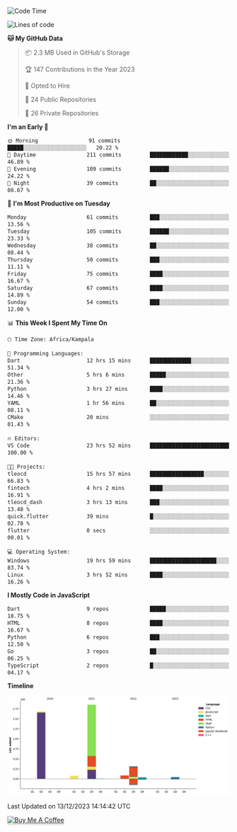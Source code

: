 <!--START_SECTION:waka-->
![Code Time](http://img.shields.io/badge/Code%20Time-333%20hrs%2056%20mins-blue)

![Lines of code](https://img.shields.io/badge/From%20Hello%20World%20I%27ve%20Written-4.1%20million%20lines%20of%20code-blue)

**🐱 My GitHub Data** 

> 📦 2.3 MB Used in GitHub's Storage 
 > 
> 🏆 147 Contributions in the Year 2023
 > 
> 💼 Opted to Hire
 > 
> 📜 24 Public Repositories 
 > 
> 🔑 26 Private Repositories 
 > 
**I'm an Early 🐤** 

```text
🌞 Morning                91 commits          █████░░░░░░░░░░░░░░░░░░░░   20.22 % 
🌆 Daytime                211 commits         ████████████░░░░░░░░░░░░░   46.89 % 
🌃 Evening                109 commits         ██████░░░░░░░░░░░░░░░░░░░   24.22 % 
🌙 Night                  39 commits          ██░░░░░░░░░░░░░░░░░░░░░░░   08.67 % 
```
📅 **I'm Most Productive on Tuesday** 

```text
Monday                   61 commits          ███░░░░░░░░░░░░░░░░░░░░░░   13.56 % 
Tuesday                  105 commits         ██████░░░░░░░░░░░░░░░░░░░   23.33 % 
Wednesday                38 commits          ██░░░░░░░░░░░░░░░░░░░░░░░   08.44 % 
Thursday                 50 commits          ███░░░░░░░░░░░░░░░░░░░░░░   11.11 % 
Friday                   75 commits          ████░░░░░░░░░░░░░░░░░░░░░   16.67 % 
Saturday                 67 commits          ████░░░░░░░░░░░░░░░░░░░░░   14.89 % 
Sunday                   54 commits          ███░░░░░░░░░░░░░░░░░░░░░░   12.00 % 
```


📊 **This Week I Spent My Time On** 

```text
🕑︎ Time Zone: Africa/Kampala

💬 Programming Languages: 
Dart                     12 hrs 15 mins      █████████████░░░░░░░░░░░░   51.34 % 
Other                    5 hrs 6 mins        █████░░░░░░░░░░░░░░░░░░░░   21.36 % 
Python                   3 hrs 27 mins       ████░░░░░░░░░░░░░░░░░░░░░   14.46 % 
YAML                     1 hr 56 mins        ██░░░░░░░░░░░░░░░░░░░░░░░   08.11 % 
CMake                    20 mins             ░░░░░░░░░░░░░░░░░░░░░░░░░   01.43 % 

🔥 Editors: 
VS Code                  23 hrs 52 mins      █████████████████████████   100.00 % 

🐱‍💻 Projects: 
tleocd                   15 hrs 57 mins      █████████████████░░░░░░░░   66.83 % 
fintech                  4 hrs 2 mins        ████░░░░░░░░░░░░░░░░░░░░░   16.91 % 
tleocd_dash              3 hrs 13 mins       ███░░░░░░░░░░░░░░░░░░░░░░   13.48 % 
quick.flutter            39 mins             █░░░░░░░░░░░░░░░░░░░░░░░░   02.78 % 
flutter                  0 secs              ░░░░░░░░░░░░░░░░░░░░░░░░░   00.01 % 

💻 Operating System: 
Windows                  19 hrs 59 mins      █████████████████████░░░░   83.74 % 
Linux                    3 hrs 52 mins       ████░░░░░░░░░░░░░░░░░░░░░   16.26 % 
```

**I Mostly Code in JavaScript** 

```text
Dart                     9 repos             █████░░░░░░░░░░░░░░░░░░░░   18.75 % 
HTML                     8 repos             ████░░░░░░░░░░░░░░░░░░░░░   16.67 % 
Python                   6 repos             ███░░░░░░░░░░░░░░░░░░░░░░   12.50 % 
Go                       3 repos             ██░░░░░░░░░░░░░░░░░░░░░░░   06.25 % 
TypeScript               2 repos             █░░░░░░░░░░░░░░░░░░░░░░░░   04.17 % 
```



**Timeline**

![Lines of Code chart](https://raw.githubusercontent.com/drexhacker/drexhacker/main/assets/bar_graph.png)


 Last Updated on 13/12/2023 14:14:42 UTC
<!--END_SECTION:waka-->

<a href="https://www.buymeacoffee.com/drexsoftorg" target="_blank"><img src="https://www.buymeacoffee.com/assets/img/custom_images/orange_img.png" alt="Buy Me A Coffee" style="height: 41px !important;width: 174px !important;box-shadow: 0px 3px 2px 0px rgba(190, 190, 190, 0.5) !important;-webkit-box-shadow: 0px 3px 2px 0px rgba(190, 190, 190, 0.5) !important;" ></a>


<!---
drexhacker/drexhacker is a ✨ special ✨ repository because its `README.md` (this file) appears on your GitHub profile.
You can click the Preview link to take a look at your changes.
--->
